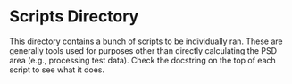 # Scripts Directory

This directory contains a bunch of scripts to be individually ran. These are generally tools used for purposes other than directly calculating the PSD area (e.g., processing test data). Check the docstring on the top of each script to see what it does.